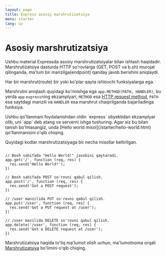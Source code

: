 ```yaml
---
layout: page
title: Express asosiy marshrutizatsiya
menu: starter
lang: uz
---
```


# Asosiy marshrutizatsiya
Ushbu material Expressda asosiy marshrutizatsiyalar bilan ishlash haqidadir. Marshrutizatsiya dasturda HTTP so'rovlarga (GET, POST va b.sh) murojat qilinganda, ma'lum bir manzilga(endpoint) qanday javob berishini aniqlaydi.

Har bir marshrut(route) bir yoki ko'plar qayta ishlovchi funksiyalarga ega.

Marshrutni aniqlash quyidagi ko'rinishga ega `app.METHOD(PATH, HANDLER)`, bu yerda `app` `express`ning ekzamplyari, `METHOD` esa [HTTP request method](http://en.wikipedia.org/wiki/Hypertext_Transfer_Protocol), `PATH` esa saytdagi manzili va `HANDLER` esa marshrut chaqirilganda bajariladinga funksiya.
<div class="doc-box doc-notice" markdown="1">
Ushbu qo'llanmani foydalanishdan oldin `express` obyektidan ekzamplyar olib, uni `app` deb atang va serverni ishga tushuring.  Agar siz bu bilan tanish bo'lmasangiz, unda [Hello world misol](/starter/hello-world.html) qo'llanmanisini o'qib chiqing.
</div>

Quyidagi kodlar marshrutizatsiyaga bir necha misollar keltirilgan.

<pre><code class="language-javascript" translate="no">
// Bosh sahifada "Hello World!" javobini qaytaradi.
app.get('/', function (req, res) {
  res.send('Hello World!');
})

// Bosh sahifada POST so'rovni qabul qilish.
app.post('/', function (req, res) {
  res.send('Got a POST request');
})

// /user manzilida PUT so'rovni qabul qilish.
app.put('/user', function (req, res) {
  res.send('Got a PUT request at /user');
})

// /user mazilida DELETE so'rovni qabul qilish.
app.delete('/user', function (req, res) {
  res.send('Got a DELETE request at /user');
})
</code></pre>

Marshrutizatsiya haqida to'liq ma'lumot olish uchun, ma'lumotnoma orqali [Marshrutizatsiya](/guide/routing.html) bo'limini o'qib chiqing.

